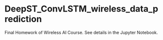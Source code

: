 # DeepST_ConvLSTM_wireless_data_prediction
Final Homework of Wireless AI Course. See details in the Jupyter Notebook.
